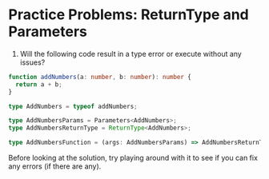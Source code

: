 # Practice Problems: ReturnType and Parameters

1. Will the following code result in a type error or execute without any issues?

```ts
function addNumbers(a: number, b: number): number {
  return a + b;
}

type AddNumbers = typeof addNumbers;

type AddNumbersParams = Parameters<AddNumbers>;
type AddNumbersReturnType = ReturnType<AddNumbers>; 

type AddNumbersFunction = (args: AddNumbersParams) => AddNumbersReturnType;
```

Before looking at the solution, try playing around with it to see if you can fix any errors (if there are any).